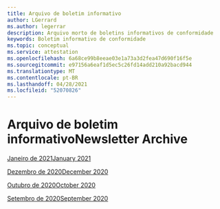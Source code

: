 ```yaml
---
title: Arquivo de boletim informativo
author: LGerrard
ms.author: legerrar
description: Arquivo morto de boletins informativos de conformidade
keywords: Boletim informativo de conformidade
ms.topic: conceptual
ms.service: attestation
ms.openlocfilehash: 6a68ce99b8eeae03e1a73a3d2fea47d690f16f5e
ms.sourcegitcommit: e97156a6eaf1d5ec5c26fd14add210a92bacd944
ms.translationtype: MT
ms.contentlocale: pt-BR
ms.lasthandoff: 04/28/2021
ms.locfileid: "52070826"
---
```

# <a name="newsletter-archive"></a><span data-ttu-id="dc7b8-104">Arquivo de boletim informativo</span><span class="sxs-lookup"><span data-stu-id="dc7b8-104">Newsletter Archive</span></span>

[<span data-ttu-id="dc7b8-105">Janeiro de 2021</span><span class="sxs-lookup"><span data-stu-id="dc7b8-105">January 2021</span></span>](https://docs.microsoft.com/en-us/microsoft-365-app-certification/docs/January%2021%20NL)

[<span data-ttu-id="dc7b8-106">Dezembro de 2020</span><span class="sxs-lookup"><span data-stu-id="dc7b8-106">December 2020</span></span>](https://docs.microsoft.com/en-us/microsoft-365-app-certification/docs/december%2020%20NL)

[<span data-ttu-id="dc7b8-107">Outubro de 2020</span><span class="sxs-lookup"><span data-stu-id="dc7b8-107">October 2020</span></span>](https://docs.microsoft.com/en-us/microsoft-365-app-certification/docs/october%20NL)

[<span data-ttu-id="dc7b8-108">Setembro de 2020</span><span class="sxs-lookup"><span data-stu-id="dc7b8-108">September 2020</span></span>](https://docs.microsoft.com/en-us/microsoft-365-app-certification/docs/September%20NL)


